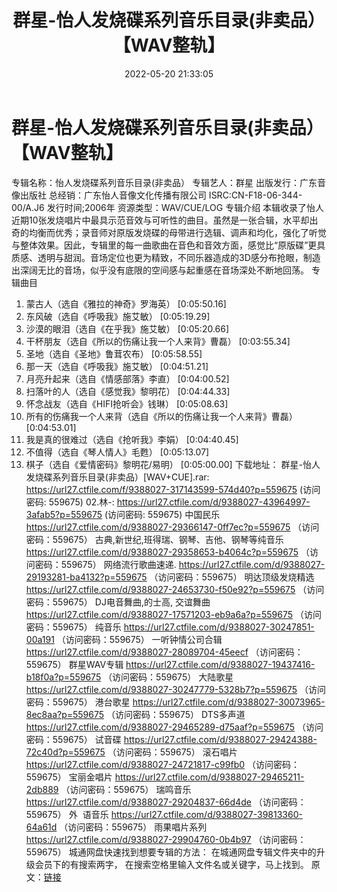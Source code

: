 ﻿---
title: 群星-怡人发烧碟系列音乐目录(非卖品）【WAV整轨】
date: 2022-05-20 21:33:05
categories: WAV车载音乐、镜像
tags: 华语中文
---
# 群星-怡人发烧碟系列音乐目录(非卖品）【WAV整轨】

专辑名称：怡人发烧碟系列音乐目录(非卖品）
专辑艺人：群星
出版发行：广东音像出版社
总经销：广东怡人音像文化传播有限公司
ISRC:CN-F18-06-344-00/A.J6
发行时间;2006年
资源类型：WAV/CUE/LOG
专辑介绍
本辑收录了怡人近期10张发烧唱片中最具示范音效与可听性的曲目。虽然是一张合辑，水平却出奇的均衡而优秀；录音师对原版发烧碟的母带进行选辑、调声和均化，强化了听觉与整体效果。因此，专辑里的每一曲歌曲在音色和音效方面，感觉比“原版碟”更具质感、透明与甜润。音场定位也更为精致，不同乐器造成的3D感分布抢眼，制造出深阔无比的音场，似乎没有底限的空间感与起重感在音场深处不断地回荡。
专辑曲目
01. 蒙古人（选自《雅拉的神奇》罗海英）
[0:05:50.16]
02. 东风破（选自《呼吸我》施艾敏）
[0:05:19.29]
03. 沙漠的眼泪（选自《在乎我》施艾敏）
[0:05:20.66]
04. 干杯朋友（选自《所以的伤痛让我一个人来背》曹磊）
[0:03:55.34]
05. 圣地（选自《圣地》鲁茸农布）
[0:05:58.55]
06. 那一天（选自《呼吸我》施艾敏）
[0:04:51.21]
07. 月亮升起来（选自《情感部落》李直）
[0:04:00.52]
08. 扫落叶的人（选自《感觉我》黎明花）
[0:04:44.33]
09. 怀念战友（选自《HIFI抢听会》钱琳）
[0:05:08.63]
10. 所有的伤痛我一个人来背（选自《所以的伤痛让我一个人来背》曹磊）
[0:04:53.01]
11. 我是真的很难过（选自《抢听我》李娟）
[0:04:40.45]
12. 不值得（选自《琴人情人》毛甦）
[0:05:13.07]
13. 棋子（选自《爱情密码》黎明花/易明）
[0:05:00.00]
下载地址：
群星-怡人发烧碟系列音乐目录(非卖品）[WAV+CUE].rar: https://url27.ctfile.com/f/9388027-317143599-574d40?p=559675
(访问密码: 559675)
02.林-: https://url27.ctfile.com/d/9388027-43964997-3afab5?p=559675
(访问密码: 559675)
中国民乐
https://url27.ctfile.com/d/9388027-29366147-0ff7ec?p=559675
（访问密码：559675）
古典,新世纪,班得瑞、钢琴、吉他、钢琴等纯音乐
https://url27.ctfile.com/d/9388027-29358653-b4064c?p=559675
（访问密码：559675）
网络流行歌曲速递.
https://url27.ctfile.com/d/9388027-29193281-ba4132?p=559675
（访问密码：559675）
明达顶级发烧精选
https://url27.ctfile.com/d/9388027-24653730-f50e92?p=559675
（访问密码：559675）
DJ电音舞曲,的士高, 交谊舞曲
https://url27.ctfile.com/d/9388027-17571203-eb9a6a?p=559675
（访问密码：559675）
纯音乐
https://url27.ctfile.com/d/9388027-30247851-00a191
（访问密码：559675）
一听钟情公司合辑
https://url27.ctfile.com/d/9388027-28089704-45eecf
（访问密码：559675）
群星WAV专辑
https://url27.ctfile.com/d/9388027-19437416-b18f0a?p=559675
（访问密码：559675）
大陆歌星
https://url27.ctfile.com/d/9388027-30247779-5328b7?p=559675
（访问密码：559675）
港台歌星
https://url27.ctfile.com/d/9388027-30073965-8ec8aa?p=559675
（访问密码：559675）
DTS多声道
https://url27.ctfile.com/d/9388027-29465289-d75aaf?p=559675
（访问密码：559675）
试音碟
https://url27.ctfile.com/d/9388027-29424388-72c40d?p=559675
（访问密码：559675）
滚石唱片
https://url27.ctfile.com/d/9388027-24721817-c99fb0
（访问密码：559675）
宝丽金唱片
https://url27.ctfile.com/d/9388027-29465211-2db889
（访问密码：559675）
瑞鸣音乐
https://url27.ctfile.com/d/9388027-29204837-66d4de
（访问密码：559675）
外  语音乐
https://url27.ctfile.com/d/9388027-39813360-64a61d
（访问密码：559675）
雨果唱片系列
https://url27.ctfile.com/d/9388027-29904760-0b4b97
（访问密码：559675）
城通网盘快速找到想要专辑的方法：
在城通网盘专辑文件夹中的升级会员下的有搜索两字，
在搜索空格里输入文件名或关键字，马上找到。
原文：[链接](https://blog.sina.com.cn/s/blog_1647c7e7601030xci.html)